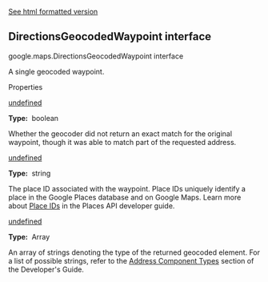 [See html formatted version](https://huasofoundries.github.io/google-maps-documentation/DirectionsGeocodedWaypoint.html)

DirectionsGeocodedWaypoint interface
------------------------------------

google.maps.DirectionsGeocodedWaypoint interface

A single geocoded waypoint.

Properties

[undefined](#DirectionsGeocodedWaypoint.partial_match)

**Type:**  boolean

Whether the geocoder did not return an exact match for the original waypoint, though it was able to match part of the requested address.

[undefined](#DirectionsGeocodedWaypoint.place_id)

**Type:**  string

The place ID associated with the waypoint. Place IDs uniquely identify a place in the Google Places database and on Google Maps. Learn more about [Place IDs](/places/place-id) in the Places API developer guide.

[undefined](#DirectionsGeocodedWaypoint.types)

**Type:**  Array<string>

An array of strings denoting the type of the returned geocoded element. For a list of possible strings, refer to the [Address Component Types](/maps/documentation/javascript/geocoding#GeocodingAddressTypes) section of the Developer's Guide.